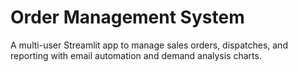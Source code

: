 # Order Management System

A multi-user Streamlit app to manage sales orders, dispatches, and reporting with email automation and demand analysis charts.